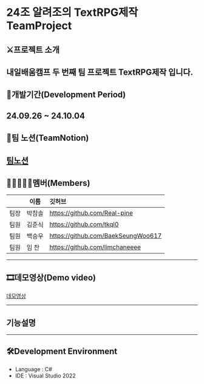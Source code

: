 # 24조 알려조의 TextRPG제작 TeamProject

## ⚔프로젝트 소개
내일배움캠프 두 번째 팀 프로젝트
TextRPG제작 입니다.
-----------
## 📆개발기간(Development Period)
24.09.26 ~ 24.10.04
-----------
## 📄팀 노션(TeamNotion)
[팀노션](https://trapezoidal-salary-51d.notion.site/106408db46a2806a81ddd9346e6dc3ec?pvs=4)
------------
## 👨🏻‍🤝‍👨🏻멤버(Members)
|  |이름|깃허브|
|---|---|:---|
|팀장|박참솔|https://github.com/Real-pine|
|팀원|김준식|https://github.com/tkql0|
|팀원|백승우|https://github.com/BaekSeungWoo617|
|팀원|임 찬|https://github.com/limchaneeee|
-------------
## 🎞데모영상(Demo video)
[데모영상](https://youtu.be/y0hJeLlb5Nc)

------------
## 기능설명

------------
## 🛠Development Environment
- Language : C#
- IDE : Visual Studio 2022
